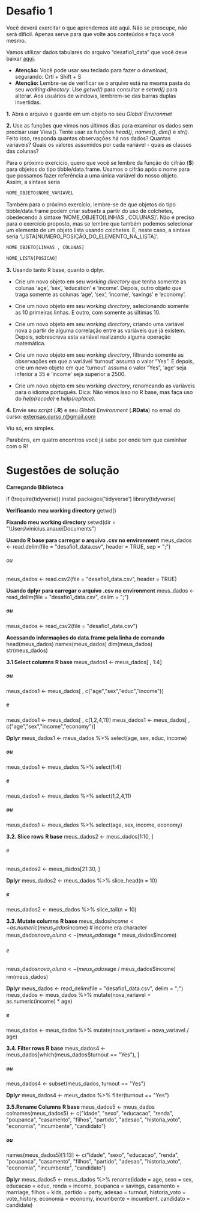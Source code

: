 Desafio 1
================

Você deverá exercitar o que aprendemos até aqui. Não se preocupe, não será difícil. Apenas serve para que volte aos conteúdos e faça você mesmo.

Vamos utilizar dados tabulares do arquivo “desafio1_data” que você deve baixar [aqui](Data/desafio1_data.csv). 
- **Atenção:** Você pode usar seu teclado para fazer o download, segurando: Crtl + Shift + S
- **Atenção:** Lembre-se de verificar se o arquivo está na mesma pasta do seu *working directory*. Use *getwd()* para consultar e *setwd()* para alterar. Aos usuários de windows, lembrem-se das barras duplas invertidas.


**1.** Abra o arquivo e guarde em um objeto no seu *Global Environmet*

**2.** Use as funções que vimos nos últimos dias para examinar os dados
sem precisar usar View(). Tente usar as funções *head()*, *names()*,
*dim()* e *str()*. Feito isso, responda quantas observações há nos
dados? Quantas variáveis? Quais os valores assumidos por cada variável -
quais as classes das colunas?

Para o próximo exercício, quero que você se lembre da função do cifrão
(**\$**) para objetos do tipo tibble/data.frame. Usamos o cifrão após o
nome para que possamos fazer referência a uma única variável do nosso
objeto. Assim, a sintaxe seria

``` r
NOME_OBJETO$NOME_VARIAVEL
```

Também para o próximo exercício, lembre-se de que objetos do tipo
tibble/data.frame podem criar *subsets* a partir do uso de colchetes,
obedecendo à sintaxe ‘NOME_OBJETO\[LINHAS , COLUNAS\]’. Não é preciso
para o exercício proposto, mas se lembre que também podemos selecionar
um elemento de um objeto lista usando colchetes. E, neste caso, a
sintaxe seria ‘LISTA\[NUMERO_POSIÇÃO_DO_ELEMENTO_NA_LISTA\]’.

``` r
NOME_OBJETO[LINHAS , COLUNAS]

NOME_LISTA[POSICAO]
```

**3.** Usando tanto R base, quanto o dplyr.

- Crie um novo objeto em seu *working directory* que tenha somente as
  colunas ‘age’, ‘sex’, ‘education’ e ‘income’. Depois, outro objeto que
  traga somente as colunas ‘age’, ‘sex’, ‘income’, ‘savings’ e
  ‘economy’.

- Crie um novo objeto em seu *working directory*, selecionando somente
  as 10 primeiras linhas. E outro, com somente as últimas 10.

- Crie um novo objeto em seu *working directory*, criando uma variável
  nova a partir de alguma correlação entre as variáveis que já existem.
  Depois, sobrescreva esta variável realizando alguma operação
  matemática.

- Crie um novo objeto em seu *working directory*, filtrando somente as
  observações em que a variável ‘turnout’ assuma o valor “Yes”. E
  depois, crie um novo objeto em que ‘turnout’ assuma o valor “Yes”,
  ‘age’ seja inferior a 35 e ‘income’ seja superior a 2500.

- Crie um novo objeto em seu *working directory*, renomeando as
  variáveis para o idioma português. Dica: Não vimos isso no R base, mas
  faça uso do *help(recode)* e *help(replace)*.

**4.** Envie seu *script* (**.R**) e seu *Global Environment* (**.RData**) no email do curso: <extensao.curso.r@gmail.com>

Viu só, era simples.

Parabéns, em quatro encontros você já sabe por onde tem
que caminhar com o R!


Sugestões de solução
================

**Carregando Biblioteca**

if (!require(tidyverse)) install.packages('tidyverse')
library(tidyverse)

**Verificando meu working directory**
getwd()

**Fixando meu working directory**
setwd(dir = "\\Users\\vinicius.anaue\\Documents")

**Usando R base para carregar o arquivo .csv no environment**
meus_dados <- read.delim(file = "desafio1_data.csv", header = TRUE, sep = ";")
###### ou
meus_dados <- read.csv2(file = "desafio1_data.csv", header = TRUE)

**Usando dplyr para carregar o arquivo .csv no environment**
meus_dados <- read_delim(file = "desafio1_data.csv", delim = ";")
##### ou
meus_dados <- read_csv2(file = "desafio1_data.csv")

**Acessando informações do data.frame pela linha de comando**
head(meus_dados)
names(meus_dados)
dim(meus_dados)
str(meus_dados)

**3.1 Select columns**
**R base**
meus_dados1 <- meus_dados[ , 1:4]
##### ou
meus_dados1 <- meus_dados[ , c("age","sex","educ","income")]
##### e
meus_dados1 <- meus_dados[ , c(1,2,4,11)]
meus_dados1 <- meus_dados[ , c("age","sex","income","economy")]

**Dplyr**
meus_dados1 <- meus_dados %>%
  select(age, sex, educ, income)
##### ou
meus_dados1 <- meus_dados %>%
  select(1:4)
##### e
meus_dados1 <- meus_dados %>%
  select(1,2,4,11)
##### ou
meus_dados1 <- meus_dados %>%
  select(age, sex, income, economy)
 
**3.2. Slice rows**
**R base**
meus_dados2 <- meus_dados[1:10, ]
###### e
meus_dados2 <- meus_dados[21:30, ]

**Dplyr**
meus_dados2 <- meus_dados %>%
  slice_head(n = 10)
##### e
meus_dados2 <- meus_dados %>%
  slice_tail(n = 10)

**3.3. Mutate columns**
**R base**
meus_dados$income <- as.numeric(meus_dados$income) # income era character
meus_dados$nova_coluna <- (meus_dados$age * meus_dados$income)
###### e
meus_dados$nova_coluna <- (meus_dados$age / meus_dados$income)
rm(meus_dados)

**Dplyr**
meus_dados <- read_delim(file = "desafio1_data.csv", delim = ";")
meus_dados <- meus_dados %>%
  mutate(nova_variavel = as.numeric(income) * age)
##### e
meus_dados <- meus_dados %>%
  mutate(nova_variavel = nova_variavel / age)

**3.4. Filter rows**
**R base**
meus_dados4 <- meus_dados[which(meus_dados$turnout == "Yes"), ]
##### ou
meus_dados4 <- subset(meus_dados, turnout == "Yes")

**Dplyr**
meus_dados4 <- meus_dados %>%
  filter(turnout == "Yes")

**3.5.Rename Columns**
**R base**
meus_dados5 <- meus_dados
colnames(meus_dados5) <- c("idade", "sexo", "educacao",
                           "renda", "poupanca", "casamento",
                           "filhos", "partido", "adesao",
                           "historia_voto", "economia",
                           "incumbente", "candidato")
##### ou
names(meus_dados5)[1:13] <- c("idade", "sexo", "educacao",
                             "renda", "poupanca", "casamento",
                             "filhos", "partido", "adesao",
                             "historia_voto", "economia",
                             "incumbente", "candidato")

**Dplyr**
meus_dados5 <- meus_dados %>%
  rename(idade = age,
          sexo = sex,
          educacao = educ,
          renda = income,
          poupanca = savings,
          casamento = marriage,
          filhos = kids,
          partido = party,
          adesao = turnout,
          historia_voto = vote_history,
          economia = economy,
          incumbente = incumbent,
          candidato = candidate)
	

